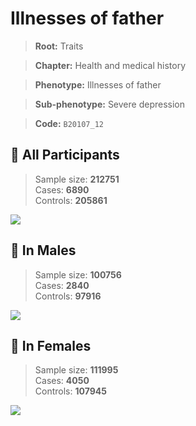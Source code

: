 # Illnesses of father
> **Root:** Traits  

> **Chapter:** Health and medical history  

> **Phenotype:** Illnesses of father  

> **Sub-phenotype:** Severe depression  

> **Code:** `B20107_12`

## 🧪 All Participants  
> Sample size: **212751**  
> Cases: **6890**  
> Controls: **205861**
<img src="/Traits/Figures/ALL/B20107_12.png"/>
<CsvTable src="/public/Traits/Data/ALL/LG_B20107_12.csv" label="🔍 View full results" />

## 👨 In Males  
> Sample size: **100756**  
> Cases: **2840**  
> Controls: **97916**
<img src="/Traits/Figures/Male/B20107_12.png"/>
<CsvTable src="/public/Traits/Data/Male/LG_B20107_12.csv" label="🔍 View full results" />

## 👩 In Females  
> Sample size: **111995**  
> Cases: **4050**  
> Controls: **107945**
<img src="/Traits/Figures/Female/B20107_12.png"/>
<CsvTable src="/public/Traits/Data/Female/LG_B20107_12.csv" label="🔍 View full results" />

